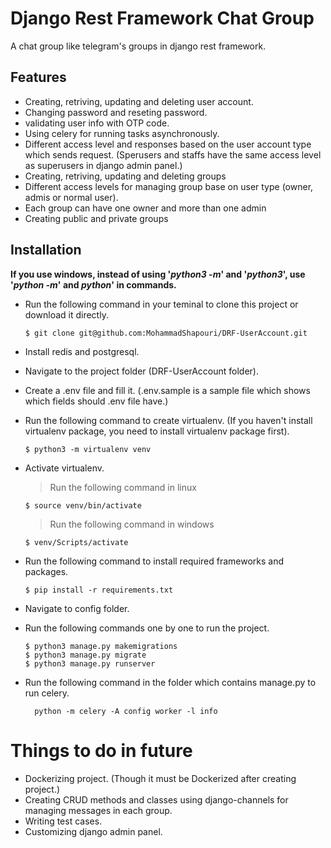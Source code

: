 
# Django Rest Framework Chat Group

A chat group like telegram's groups in django rest framework.


## Features
* Creating, retriving, updating and deleting user account.
* Changing password and reseting password.
* validating user info with OTP code.
* Using celery for running tasks asynchronously.
* Different access level and responses based on the user account type which sends request. (Sperusers and staffs have the same access level as superusers in
  django admin panel.)
* Creating, retriving, updating and deleting groups
* Different access levels for managing group base on user type (owner, admis or normal user).
* Each group can have one owner and more than one admin
* Creating public and private groups



## Installation
__If you use windows, instead of using '_python3 -m_' and '_python3_', use '_python -m_' and _python_' in commands.__
* Run the following command in your teminal to clone this project or download it directly.
    ```
    $ git clone git@github.com:MohammadShapouri/DRF-UserAccount.git
    ```
* Install redis and postgresql.

* Navigate to the project folder (DRF-UserAccount folder).

* Create a .env file and fill it. (.env.sample is a sample file which shows which fields should .env file have.)

* Run the following command to create virtualenv. (If you haven't install virtualenv package, you need to install virtualenv package first).
    ```
    $ python3 -m virtualenv venv
    ```

* Activate virtualenv.
    > Run the following command in linux
    ```
    $ source venv/bin/activate
    ```
    > Run the following command in windows
    ```
    $ venv/Scripts/activate
    ```


* Run the following command to install required frameworks and packages.
    ```
    $ pip install -r requirements.txt
    ```

* Navigate to config folder.

* Run the following commands one by one to run the project.
    ```
    $ python3 manage.py makemigrations
    $ python3 manage.py migrate
    $ python3 manage.py runserver
    ```

* Run the following command in the folder which contains manage.py to run celery.
  ```
    python -m celery -A config worker -l info

  ```


# Things to do in future
* Dockerizing project. (Though it must be Dockerized after creating project.)
* Creating CRUD methods and classes using django-channels for managing messages in each group.
* Writing test cases.
* Customizing django admin panel.

